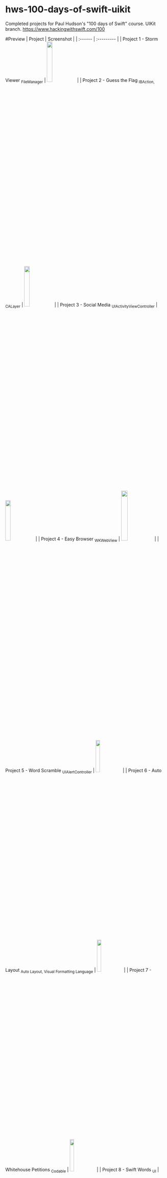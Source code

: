 # hws-100-days-of-swift-uikit
Completed projects for Paul Hudson's "100 days of Swift" course. UIKit branch. https://www.hackingwithswift.com/100

#Preview
| Project | Screenshot |
| :------ | :--------- |
| Project 1 - Storm Viewer <sub>FileManager</sub> | <img src="https://raw.githubusercontent.com/haozujz/hws-100-days-of-swift-uikit/master/preview/p1.png" width="18%"/> |
| Project 2 - Guess the Flag <sub>IBAction, CALayer</sub> | <img src="https://raw.githubusercontent.com/haozujz/hws-100-days-of-swift-uikit/master/preview/p2.png" width="18%"/> |
| Project 3 - Social Media <sub>UIActivityViewController</sub> | <img src="https://raw.githubusercontent.com/haozujz/hws-100-days-of-swift-uikit/master/preview/p3.png" width="18%"/> |
| Project 4 - Easy Browser <sub>WKWebView</sub> | <img src="https://raw.githubusercontent.com/haozujz/hws-100-days-of-swift-uikit/master/preview/p4.png" width="20%"/> |
| Project 5 - Word Scramble <sub>UIAlertController</sub> | <img src="https://raw.githubusercontent.com/haozujz/hws-100-days-of-swift-uikit/master/preview/p5.png" width="16%"/> |
| Project 6 - Auto Layout <sub>Auto Layout, Visual Formatting Language</sub> | <img src="https://raw.githubusercontent.com/haozujz/hws-100-days-of-swift-uikit/master/preview/p6.png" width="16%"/> |
| Project 7 - Whitehouse Petitions <sub>Codable</sub> | <img src="https://raw.githubusercontent.com/haozujz/hws-100-days-of-swift-uikit/master/preview/p7.png" width="16%"/> |
| Project 8 - Swift Words <sub>UI</sub> | <img src="https://raw.githubusercontent.com/haozujz/hws-100-days-of-swift-uikit/master/preview/p8.png" width="46%"/> |
| Project 9 - Grand Central Dispatch <sub>Grand Central Dispatch, PerformSelector</sub> | <img src="https://raw.githubusercontent.com/haozujz/hws-100-days-of-swift-uikit/master/preview/p9.png" width="20%"/> |
| Project 10 - Names to Faces <sub>UIImagePickerController, NSObject</sub> | <img src="https://raw.githubusercontent.com/haozujz/hws-100-days-of-swift-uikit/master/preview/p10.png" width="20%"/> |
| Project 11 - Pachinko <sub>SpriteKit, Physics engine, SKAction, SKMEmitterNode</sub> | <img src="https://raw.githubusercontent.com/haozujz/hws-100-days-of-swift-uikit/master/preview/p11.png" width="50%"/> |
| Project 12 - User Defaults <sub>UserDefaults, NSCoding, Codable</sub> | <img src="https://raw.githubusercontent.com/haozujz/hws-100-days-of-swift-uikit/master/preview/p12.png" width="20%"/> |
| Project 13 - Instafilter <sub>CIContext, CIFilter, Persistant data</sub> | <img src="https://raw.githubusercontent.com/haozujz/hws-100-days-of-swift-uikit/master/preview/p13.png" width="20%"/> |
| Project 14 - Whack-a-Penguin <sub>SKCropNode, SKTexture, SKAction</sub> | <img src="https://raw.githubusercontent.com/haozujz/hws-100-days-of-swift-uikit/master/preview/p14.png" width="50%"/> |
| Project 15 - Animation <sub>Animation, CGAffineTransform</sub> | <img src="https://raw.githubusercontent.com/haozujz/hws-100-days-of-swift-uikit/master/preview/p15.png" width="20%"/> |
| Project 16 - Capital Cities <sub>MapKit, MKAnnotation</sub> | <img src="https://raw.githubusercontent.com/haozujz/hws-100-days-of-swift-uikit/master/preview/p16.png" width="20%"/> |
| Project 17 - Space Race <sub>Collision, Timer, Damping</sub> | <img src="https://raw.githubusercontent.com/haozujz/hws-100-days-of-swift-uikit/master/preview/p17.png" width="50%"/> |
| Project 18 - Debugging <sub>Debugging techniques</sub> | No screenshot |
| Project 19 - Javascript Injection <sub>Safari Extensions, NSExtensionItem, NotificationCenter</sub> | <img src="https://raw.githubusercontent.com/haozujz/hws-100-days-of-swift-uikit/master/preview/p19.png" width="20%"/> |
| Project 20 - Fireworks Night<sub>UIKit Dynamics, UIBezierPath</sub> | <img src="https://raw.githubusercontent.com/haozujz/hws-100-days-of-swift-uikit/master/preview/p20.png" width="50%"/> |
| Project 21 - Local Notifications <sub>Notifications, UNUserNotificationCenter, UNNotifcationRequest</sub> | <img src="https://raw.githubusercontent.com/haozujz/hws-100-days-of-swift-uikit/master/preview/p21.png" width="20%"/> |
| Project 22 - Detect-a-Beacon <sub>iBeacon, Core Location</sub> | <img src="https://raw.githubusercontent.com/haozujz/hws-100-days-of-swift-uikit/master/preview/p22.png" width="20%"/> |
| Project 23 - Swifty Ninja <sub>AVAudioPayer, CGPath, UIBezierPath</sub> | <img src="https://raw.githubusercontent.com/haozujz/hws-100-days-of-swift-uikit/master/preview/p23.png" width="50%"/> |
| Project 24 - Swift Strings <sub>NSAttributedString</sub> | No screenshot |
| Project 25 - Selfie Share <sub>Multipeer connectivity, MCSession, MCBrowserViewController</sub> | <img src="https://raw.githubusercontent.com/haozujz/hws-100-days-of-swift-uikit/master/preview/p25.png" width="20%"/> |
| Project 26 - Marble Maze <sub>Accelerometer, CMMotionManager, Bitmasks</sub> | <img src="https://raw.githubusercontent.com/haozujz/hws-100-days-of-swift-uikit/master/preview/p26.png" width="50%"/> |
| Project 27 - Core Graphics <sub>Core Graphics, UIGraphicsImageRenderer, Transforms</sub> | <img src="https://raw.githubusercontent.com/haozujz/hws-100-days-of-swift-uikit/master/preview/p27.png" width="50%"/> |
| Project 28 - Secret Swift <sub>Biometrics authentication, Touch ID, Face ID, iOS Keychain</sub> | <img src="https://raw.githubusercontent.com/haozujz/hws-100-days-of-swift-uikit/master/preview/p28.png" width="20%"/> |
| Project 29 - Exploding Monkeys <sub>SpriteKit+UIKit, Texture atlas</sub> | <img src="https://raw.githubusercontent.com/haozujz/hws-100-days-of-swift-uikit/master/preview/p29.png" width="40%"/> |
| Project 30 - Instruments <sub>Debugging, Performance, Instruments, Time Profiler, Allocations</sub> | <img src="https://raw.githubusercontent.com/haozujz/hws-100-days-of-swift-uikit/master/preview/p30.png" width="18%"/> |
